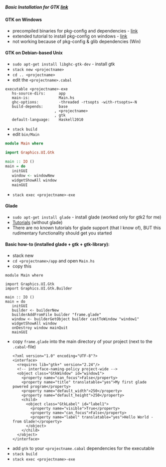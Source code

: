 ##### Basic Installation for GTK [link](https://wiki.haskell.org/Gtk2Hs/Installation)

#### GTK on Windows

 * precompiled binaries for pkg-config and dependencies - [link](http://ftp.gnome.org/pub/gnome/binaries/win32/dependencies/)
 * extended tutorial to install pkg-config on windows - [link](http://stackoverflow.com/questions/1710922/how-to-install-pkg-config-in-windows)
 * not working because of pkg-config & glib dependencies (Win)

#### GTK on Debian-based Unix

 * `sudo apt-get install libghc-gtk-dev` - install gtk
 * `stack new <projectname>`
 * `cd .. <projectname>`
 * edit the `<projectname>.cabal`
 ```
 executable <projectname>-exe
    hs-source-dirs:      app
    main-is:             Main.hs
    ghc-options:         -threaded -rtsopts -with-rtsopts=-N
    build-depends:       base
                       , <projectname>
                       , gtk
    default-language:    Haskell2010
 ```
  * `stack build`
  * edit `bin/Main`
  ```Haskell
  module Main where

  import Graphics.UI.Gtk
   
  main :: IO ()
  main = do
     initGUI
     window <- windowNew
     widgetShowAll window
     mainGUI
  ```
  * `stack exec <projectname>-exe`

#### Glade

 * `sudo apt-get install glade` - install glade (worked only for gtk2 for me)
 * [Tutorials](https://github.com/gtk2hs/gtk2hs/tree/master/docs/tutorial/Tutorial_Port/Example_Code) (without glade)
 * There are no known tutorials for glade support (that I know of), BUT this rudimentary functionality should get you started

#### Basic how-to (installed glade + gtk + gtk-library):

 * stack new
 * `cd <projectname>/app` and open `Main.hs`
 * copy this
  ```
  module Main where
  
  import Graphics.UI.Gtk
  import Graphics.UI.Gtk.Builder
  
  main :: IO ()
  main = do
     initGUI
     builder <- builderNew
     builderAddFromFile builder "frame.glade"
     window <- builderGetObject builder castToWindow "window1"   
     widgetShowAll window
     onDestroy window mainQuit
     mainGUI
  ```
 * copy `frame.glade` into the main directory of your project (next to the `.cabal`-file)
   ```
   <?xml version="1.0" encoding="UTF-8"?>
   <interface>
     <requires lib="gtk+" version="2.24"/>
     <!-- interface-naming-policy project-wide -->
     <object class="GtkWindow" id="window1">
       <property name="can_focus">False</property>
       <property name="title" translatable="yes">My first glade powered program</property>
       <property name="default_width">250</property>
       <property name="default_height">250</property>
       <child>
         <object class="GtkLabel" id="label1">
           <property name="visible">True</property>
           <property name="can_focus">False</property>
           <property name="label" translatable="yes">Hello World - from Glade!</property>
         </object>
       </child>
     </object>
   </interface>
   ```
 * add `gtk` to your `<projectname.cabal` dependencies for the executable
 * `stack build`
 * `stack exec <projectname>-exe`

